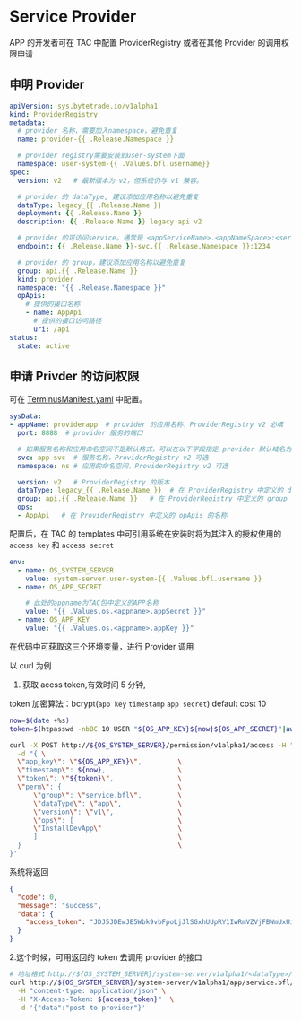 # Service Provider

APP 的开发者可在 TAC 中配置 ProviderRegistry 或者在其他 Provider 的调用权限申请

## 申明 Provider

```yaml
apiVersion: sys.bytetrade.io/v1alpha1
kind: ProviderRegistry
metadata:
  # provider 名称，需要加入namespace，避免重复
  name: provider-{{ .Release.Namespace }}

  # provider registry需要安装到user-system下面
  namespace: user-system-{{ .Values.bfl.username}}
spec:
  version: v2   # 最新版本为 v2，但系统仍与 v1 兼容。

  # provider 的 dataType, 建议添加应用名称以避免重复
  dataType: legacy_{{ .Release.Name }}
  deployment: {{ .Release.Name }}
  description: {{ .Release.Name }} legacy api v2

  # provider 的可访问service。通常是 <appServiceName>.<appNameSpace>:<servicePort>
  endpoint: {{ .Release.Name }}-svc.{{ .Release.Namespace }}:1234

  # provider 的 group，建议添加应用名称以避免重复
  group: api.{{ .Release.Name }}
  kind: provider
  namespace: "{{ .Release.Namespace }}"
  opApis:
    # 提供的接口名称
    - name: AppApi
      # 提供的接口访问路径
      uri: /api  
status:
  state: active
```

## 申请 Privder 的访问权限

可在 [TerminusManifest.yaml](../package/manifest.md#sysdata) 中配置。

```Yaml
sysData:
- appName: providerapp  # provider 的应用名称，ProviderRegistry v2 必填
  port: 8888  # provider 服务的端口

  # 如果服务名称和应用命名空间不是默认格式，可以在以下字段指定 provider 默认域名为 <appName>-svc.<appName>-<username>:<port>
  svc: app-svc  # 服务名称，ProviderRegistry v2 可选
  namespace: ns # 应用的命名空间，ProviderRegistry v2 可选

  version: v2   # ProviderRegistry 的版本
  dataType: legacy_{{ .Release.Name }}  # 在 ProviderRegistry 中定义的 dataType
  group: api.{{ .Release.Name }}   # 在 ProviderRegistry 中定义的 group
  ops:
  - AppApi   # 在 ProviderRegistry 中定义的 opApis 的名称
```

配置后，在 TAC 的 templates 中可引用系统在安装时将为其注入的授权使用的 `access key` 和 `access secret`

```yaml
env:
  - name: OS_SYSTEM_SERVER
    value: system-server.user-system-{{ .Values.bfl.username }}
  - name: OS_APP_SECRET

    # 此处的appname为TAC包中定义的APP名称
    value: "{{ .Values.os.<appnane>.appSecret }}"
  - name: OS_APP_KEY
    value: "{{ .Values.os.<appname>.appKey }}"
```

在代码中可获取这三个环境变量，进行 Provider 调用

以 curl 为例

1. 获取 acess token,有效时间 5 分钟,

token 加密算法：bcrypt(`app key` `timestamp` `app secret`) default cost 10

```sh
now=$(date +%s)
token=$(htpasswd -nbBC 10 USER "${OS_APP_KEY}${now}${OS_APP_SECRET}"|awk -F":" '{print $2}')

curl -X POST http://${OS_SYSTEM_SERVER}/permission/v1alpha1/access -H "content-type: application/json" \
  -d "{ \
  \"app_key\": \"${OS_APP_KEY}\",         \
  \"timestamp\": ${now},                  \
  \"token\": \"${token}\",                \
  \"perm\": {                             \
      \"group\": \"service.bfl\",         \
      \"dataType\": \"app\",              \
      \"version\": \"v1\",                \
      \"ops\": [                          \
      \"InstallDevApp\"                   \
      ]                                   \
  }                                       \
}'
```

系统将返回

```json
{
  "code": 0,
  "message": "success",
  "data": {
    "access_token": "JDJ5JDEwJE5Wbk9vbFpoLjJlSGxhUUpRY1IwRmVZVjFBWmUxUi5LOXNuQWJmVjRnN29xNWVVaFhPWmV5"
  }
}
```

2.这个时候，可用返回的 token 去调用 provider 的接口

```sh
# 地址格式 http://${OS_SYSTEM_SERVER}/system-server/v1alpha1/<dataType>/<group>/<version>/<op>
curl http://${OS_SYSTEM_SERVER}/system-server/v1alpha1/app/service.bfl/v1/InstallDevApp \
  -H "content-type: application/json" \
  -H "X-Access-Token: ${access_token}"  \
  -d '{"data":"post to provider"}'
```
